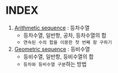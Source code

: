 # INDEX
1. [Arithmetic sequence](arithmetic_sequence.md) : 등차수열
   - 등차수열, 일반항, 공차, 등차수열의 합
   - `연속된 수의 합을 이용한 첫 번째 항 구하기`
2. [Geometric sequence](geometric_sequence.md) : 등비수열
   - 등비수열, 일반항, 등비수열의 합
   - `등차와 등비수열 구분`하는 방법